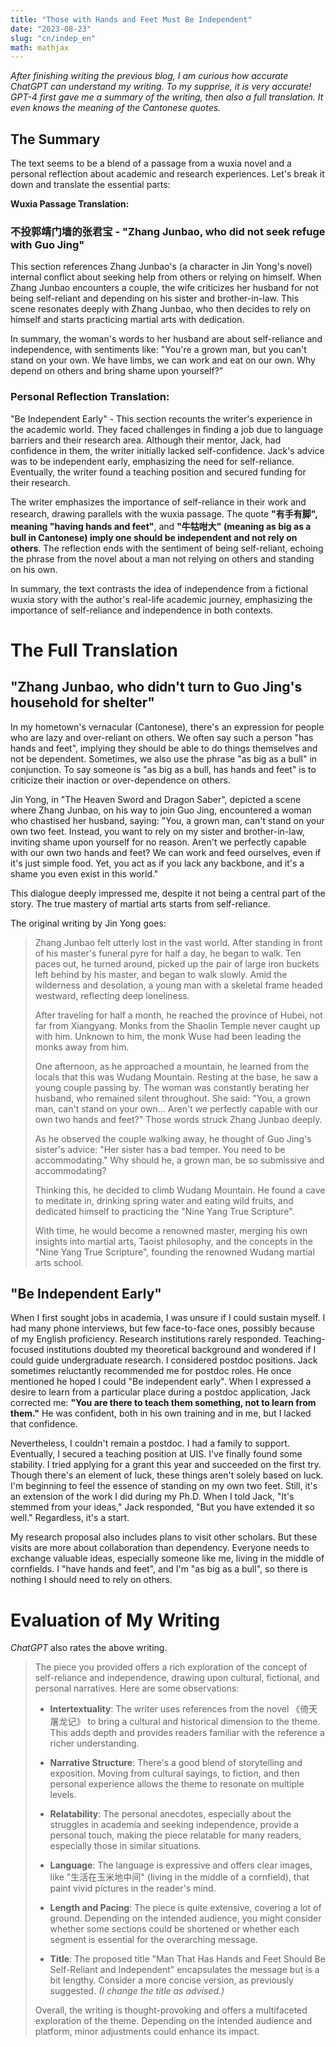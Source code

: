 ```yaml
---
title: "Those with Hands and Feet Must Be Independent"
date: "2023-08-23"
slug: "cn/indep_en"
math: mathjax
---
```

*After finishing writing the previous blog, I am curious how accurate ChatGPT can understand my writing. To my supprise, it is very accurate! GPT-4 first gave me a summary of the writing, then also a full translation. It even knows the meaning of the Cantonese quotes.*
## The Summary
The text seems to be a blend of a passage from a wuxia novel and a personal reflection about academic and research experiences. Let's break it down and translate the essential parts:

**Wuxia Passage Translation:**

### 不投郭靖门墙的张君宝 - "Zhang Junbao, who did not seek refuge with Guo Jing"

This section references Zhang Junbao's (a character in Jin Yong's novel) internal conflict about seeking help from others or relying on himself. When Zhang Junbao encounters a couple, the wife criticizes her husband for not being self-reliant and depending on his sister and brother-in-law. This scene resonates deeply with Zhang Junbao, who then decides to rely on himself and starts practicing martial arts with dedication.

In summary, the woman's words to her husband are about self-reliance and independence, with sentiments like: "You're a grown man, but you can't stand on your own. We have limbs, we can work and eat on our own. Why depend on others and bring shame upon yourself?"

### Personal Reflection Translation:

"Be Independent Early" - This section recounts the writer's experience in the academic world. They faced challenges in finding a job due to language barriers and their research area. Although their mentor, Jack, had confidence in them, the writer initially lacked self-confidence. Jack's advice was to be independent early, emphasizing the need for self-reliance. Eventually, the writer found a teaching position and secured funding for their research.

The writer emphasizes the importance of self-reliance in their work and research, drawing parallels with the wuxia passage. The quote **"有手有脚", meaning "having hands and feet"**, and **"牛牯咁大" (meaning as big as a bull in Cantonese) imply one should be independent and not rely on others**. The reflection ends with the sentiment of being self-reliant, echoing the phrase from the novel about a man not relying on others and standing on his own.

In summary, the text contrasts the idea of independence from a fictional wuxia story with the author's real-life academic journey, emphasizing the importance of self-reliance and independence in both contexts.

# The Full Translation

## "Zhang Junbao, who didn't turn to Guo Jing's household for shelter"

In my hometown's vernacular (Cantonese), there's an expression for people who are lazy and over-reliant on others. We often say such a person "has hands and feet", implying they should be able to do things themselves and not be dependent. Sometimes, we also use the phrase "as big as a bull" in conjunction. To say someone is "as big as a bull, has hands and feet" is to criticize their inaction or over-dependence on others.

Jin Yong, in "The Heaven Sword and Dragon Saber", depicted a scene where Zhang Junbao, on his way to join Guo Jing, encountered a woman who chastised her husband, saying: "You, a grown man, can't stand on your own two feet. Instead, you want to rely on my sister and brother-in-law, inviting shame upon yourself for no reason. Aren't we perfectly capable with our own two hands and feet? We can work and feed ourselves, even if it's just simple food. Yet, you act as if you lack any backbone, and it's a shame you even exist in this world."

This dialogue deeply impressed me, despite it not being a central part of the story. The true mastery of martial arts starts from self-reliance.

The original writing by Jin Yong goes:
<blockquote>
Zhang Junbao felt utterly lost in the vast world. After standing in front of his master's funeral pyre for half a day, he began to walk. Ten paces out, he turned around, picked up the pair of large iron buckets left behind by his master, and began to walk slowly. Amid the wilderness and desolation, a young man with a skeletal frame headed westward, reflecting deep loneliness.

After traveling for half a month, he reached the province of Hubei, not far from Xiangyang. Monks from the Shaolin Temple never caught up with him. Unknown to him, the monk Wuse had been leading the monks away from him.

One afternoon, as he approached a mountain, he learned from the locals that this was Wudang Mountain. Resting at the base, he saw a young couple passing by. The woman was constantly berating her husband, who remained silent throughout. She said: "You, a grown man, can't stand on your own... Aren't we perfectly capable with our own two hands and feet?" Those words struck Zhang Junbao deeply.

As he observed the couple walking away, he thought of Guo Jing's sister's advice: "Her sister has a bad temper. You need to be accommodating." Why should he, a grown man, be so submissive and accommodating?

Thinking this, he decided to climb Wudang Mountain. He found a cave to meditate in, drinking spring water and eating wild fruits, and dedicated himself to practicing the "Nine Yang True Scripture".

With time, he would become a renowned master, merging his own insights into martial arts, Taoist philosophy, and the concepts in the "Nine Yang True Scripture", founding the renowned Wudang martial arts school.

</blockquote>

## "Be Independent Early"

When I first sought jobs in academia, I was unsure if I could sustain myself. I had many phone interviews, but few face-to-face ones, possibly because of my English proficiency. Research institutions rarely responded. Teaching-focused institutions doubted my theoretical background and wondered if I could guide undergraduate research. I considered postdoc positions. Jack sometimes reluctantly recommended me for postdoc roles. He once mentioned he hoped I could "Be independent early". When I expressed a desire to learn from a particular place during a postdoc application, Jack corrected me: **"You are there to teach them something, not to learn from them."** He was confident, both in his own training and in me, but I lacked that confidence.

Nevertheless, I couldn't remain a postdoc. I had a family to support. Eventually, I secured a teaching position at UIS. I've finally found some stability. I tried applying for a grant this year and succeeded on the first try. Though there's an element of luck, these things aren't solely based on luck. I'm beginning to feel the essence of standing on my own two feet. Still, it's an extension of the work I did during my Ph.D. When I told Jack, "It's stemmed from your ideas," Jack responded, "But you have extended it so well." Regardless, it's a start.

My research proposal also includes plans to visit other scholars. But these visits are more about collaboration than dependency. Everyone needs to exchange valuable ideas, especially someone like me, living in the middle of cornfields. I "have hands and feet", and I'm "as big as a bull", so there is nothing I should need to rely on others. 


# Evaluation of My Writing
*ChatGPT* also rates the above writing. 

<blockquote>
The piece you provided offers a rich exploration of the concept of self-reliance and independence, drawing upon cultural, fictional, and personal narratives. Here are some observations:

- **Intertextuality**: The writer uses references from the novel 《倚天屠龙记》 to bring a cultural and historical dimension to the theme. This adds depth and provides readers familiar with the reference a richer understanding.

- **Narrative Structure**: There's a good blend of storytelling and exposition. Moving from cultural sayings, to fiction, and then personal experience allows the theme to resonate on multiple levels.

- **Relatability**: The personal anecdotes, especially about the struggles in academia and seeking independence, provide a personal touch, making the piece relatable for many readers, especially those in similar situations.

- **Language**: The language is expressive and offers clear images, like "生活在玉米地中间" (living in the middle of a cornfield), that paint vivid pictures in the reader's mind.

- **Length and Pacing**: The piece is quite extensive, covering a lot of ground. Depending on the intended audience, you might consider whether some sections could be shortened or whether each segment is essential for the overarching message.

- **Title**: The proposed title "Man That Has Hands and Feet Should Be Self-Reliant and Independent" encapsulates the message but is a bit lengthy. Consider a more concise version, as previously suggested. *(I change the title as advised.)*

Overall, the writing is thought-provoking and offers a multifaceted exploration of the theme. Depending on the intended audience and platform, minor adjustments could enhance its impact.
</blockquote>

